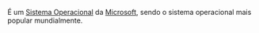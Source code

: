 É um [Sistema Operacional](Sistema%20Operacional.md) da [Microsoft](Microsoft), sendo o sistema operacional mais popular mundialmente.